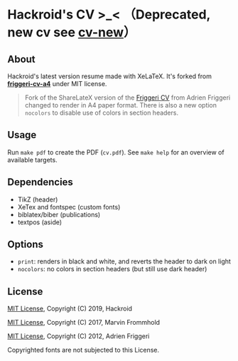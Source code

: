 # Hackroid's CV >_< （Deprecated, new cv see [cv-new](https://github.com/hackroid/cv-new)）

## About

Hackroid's latest version resume made with XeLaTeX. It's forked from [**friggeri-cv-a4**](https://github.com/depressiveRobot/friggeri-cv-a4) under MIT license.

> Fork of the ShareLateX version of the [Friggeri CV](https://www.sharelatex.com/templates/cv-or-resume/fancy-cv) from Adrien Friggeri changed to render in A4 paper format. There is also a new option `nocolors` to disable use of colors in section headers.

## Usage

Run `make pdf` to create the PDF (`cv.pdf`).
See `make help` for an overview of available targets.

## Dependencies

* TikZ (header)
* XeTex and fontspec (custom fonts)
* biblatex/biber (publications)
* textpos (aside)

## Options

* `print`: renders in black and white, and reverts the header to dark on light
* `nocolors`: no colors in section headers (but still use dark header)

## License

[MIT License](https://opensource.org/licenses/MIT), Copyright (C) 2019, Hackroid

[MIT License](https://opensource.org/licenses/MIT), Copyright (C) 2017, Marvin Frommhold

[MIT License](https://opensource.org/licenses/MIT), Copyright (C) 2012, Adrien Friggeri

Copyrighted fonts are not subjected to this License.

